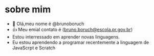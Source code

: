 # sobre mim
- 👋 Olá,meu nome é @brunoboruch
- :+1: Meu emial contato é  (bruno.boruch@escola.pr.gov.br)
- Estou interressado em aprender novas linguagens.
- Eu estou aprendendo a programar recentemente a linguagem de JavaScrpt e Scratch

